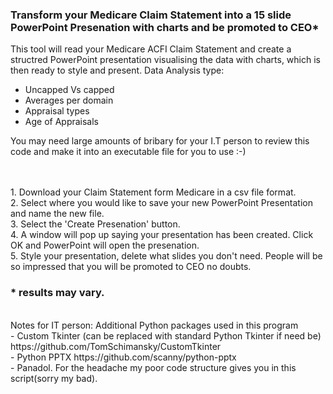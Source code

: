 ### Transform your Medicare Claim Statement into a 15 slide PowerPoint Presenation with charts and be promoted to CEO* 

This tool will read your Medicare ACFI Claim Statement and create a structred PowerPoint presentation visualising the data with charts, which is then ready to style and present.
Data Analysis type:
 - Uncapped Vs capped
 - Averages per domain
 - Appraisal types
 - Age of Appraisals
 
You may need large amounts of bribary for your I.T person to review this code and make it into an executable file for you to use :-) 


<br>
<br>
1. Download your Claim Statement form Medicare in a csv file format. <br>
2. Select where you would like to save your new PowerPoint Presentation and name the new file.<br>
3. Select the 'Create Presenation' button.<br>
4. A window will pop up saying your presentation has been created. Click OK and PowerPoint will open the presenation. <br>
5. Style your presentation, delete what slides you don't need. People will be so impressed that you will be promoted to CEO no doubts. <br>


### *  results may vary.
<br>
Notes for IT person: Additional Python packages used in this program<br>
  - Custom Tkinter (can be replaced with standard Python Tkinter if need be) https://github.com/TomSchimansky/CustomTkinter <br>
  - Python PPTX https://github.com/scanny/python-pptx <br>
  - Panadol. For the headache my poor code structure gives you in this script(sorry my bad).<br>
